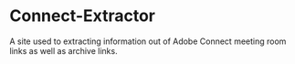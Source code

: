 # Connect-Extractor
A site used to extracting information out of Adobe Connect meeting room links as well as archive links.
